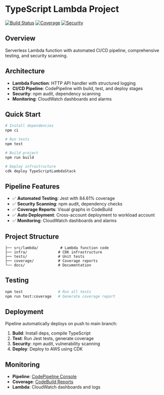 # TypeScript Lambda Project

[![Build Status](https://img.shields.io/badge/build-passing-brightgreen)](https://eu-central-1.console.aws.amazon.com/codesuite/codepipeline/pipelines/TypeScriptLambda-Pipeline/view)
[![Coverage](https://img.shields.io/badge/coverage-84.61%25-yellow)](https://eu-central-1.console.aws.amazon.com/codebuild/)
[![Security](https://img.shields.io/badge/security-scanned-blue)](https://eu-central-1.console.aws.amazon.com/codebuild/)

## Overview
Serverless Lambda function with automated CI/CD pipeline, comprehensive testing, and security scanning.

## Architecture
- **Lambda Function**: HTTP API handler with structured logging
- **CI/CD Pipeline**: CodePipeline with build, test, and deploy stages
- **Security**: npm audit, dependency scanning
- **Monitoring**: CloudWatch dashboards and alarms

## Quick Start
```bash
# Install dependencies
npm ci

# Run tests
npm test

# Build project
npm run build

# Deploy infrastructure
cdk deploy TypeScriptLambdaStack
```

## Pipeline Features
- ✅ **Automated Testing**: Jest with 84.61% coverage
- ✅ **Security Scanning**: npm audit, dependency checks
- ✅ **Coverage Reports**: Visual graphs in CodeBuild
- ✅ **Auto Deployment**: Cross-account deployment to workload account
- ✅ **Monitoring**: CloudWatch dashboards and alarms

## Project Structure
```
├── src/lambda/          # Lambda function code
├── infra/              # CDK infrastructure
├── tests/              # Unit tests
├── coverage/           # Coverage reports
└── docs/               # Documentation
```

## Testing
```bash
npm test                # Run all tests
npm run test:coverage   # Generate coverage report
```

## Deployment
Pipeline automatically deploys on push to main branch:
1. **Build**: Install deps, compile TypeScript
2. **Test**: Run Jest tests, generate coverage
3. **Security**: npm audit, vulnerability scanning
4. **Deploy**: Deploy to AWS using CDK

## Monitoring
- **Pipeline**: [CodePipeline Console](https://eu-central-1.console.aws.amazon.com/codesuite/codepipeline/)
- **Coverage**: [CodeBuild Reports](https://eu-central-1.console.aws.amazon.com/codebuild/)
- **Lambda**: CloudWatch dashboards and logs